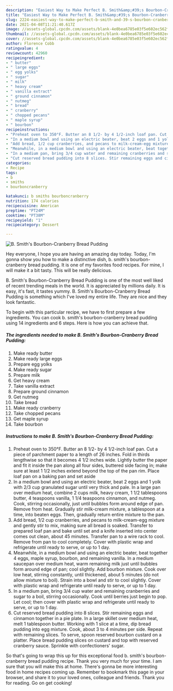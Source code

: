 ```yaml
---
description: "Easiest Way to Make Perfect B. Smith&amp;#39;s Bourbon-Cranberry Bread Pudding"
title: "Easiest Way to Make Perfect B. Smith&amp;#39;s Bourbon-Cranberry Bread Pudding"
slug: 2224-easiest-way-to-make-perfect-b-smith-and-39-s-bourbon-cranberry-bread-pudding
date: 2021-04-08T11:21:40.617Z
image: //assets-global.cpcdn.com/assets/blank-4e0bea6785e03f5e602ec562f230caae08da540cada707380b4fe1bbebba43da.png
thumbnail: //assets-global.cpcdn.com/assets/blank-4e0bea6785e03f5e602ec562f230caae08da540cada707380b4fe1bbebba43da.png
cover: //assets-global.cpcdn.com/assets/blank-4e0bea6785e03f5e602ec562f230caae08da540cada707380b4fe1bbebba43da.png
author: Florence Cobb
ratingvalue: 4
reviewcount: 42960
recipeingredient:
- " butter"
- " large eggs"
- " egg yolks"
- " sugar"
- " milk"
- " heavy cream"
- " vanilla extract"
- " ground cinnamon"
- " nutmeg"
- " bread"
- " cranberry"
- " chopped pecans"
- " maple syrup"
- " bourbon"
recipeinstructions:
- "Preheat oven to 350°F. Butter an 8 1/2- by 4 1/2-inch loaf pan. Cut a piece of parchment paper to a length of 26 inches. Fold in thirds lengthwise so that it becomes 4 1/2 inches wide. Lightly butter the paper and fit it inside the pan along all four sides, buttered side facing in; make sure at least 1 1/2 inches extend beyond the top of the pan rim. Place loaf pan on a baking pan and set aside"
- "In a medium bowl and using an electric beater, beat 2 eggs and 1 yolk with 2/3 cup granulated sugar until very thick and pale. In a large pan over medium heat, combine 2 cups milk, heavy cream, 1 1/2 tablespoons butter, 4 teaspoons vanilla, 1 1/4 teaspoons cinnamon, and nutmeg. Cook, stirring occasionally, just until bubbles form around edge of pan. Remove from heat. Gradually stir milk-cream mixture, a tablespoon at a time, into beaten eggs. Then, gradually return entire mixture to the pan."
- "Add bread, 1/2 cup cranberries, and pecans to milk-cream-egg mixture and gently stir to mix, making sure all bread is soaked. Transfer to prepared loaf pan and bake until set and a knife inserted into center comes out clean, about 45 minutes. Transfer pan to a wire rack to cool. Remove from pan to cool completely. Cover with plastic wrap and refrigerate until ready to serve, or up to 1 day."
- "Meanwhile, in a medium bowl and using an electric beater, beat together 4 eggs, maple syrup, bourbon, and remaining vanilla. In a medium saucepan over medium heat, warm remaining milk just until bubbles form around edge of pan; cool slightly. Add bourbon mixture. Cook over low heat, stirring constantly, until thickened, about 5 minutes (do not allow mixture to boil). Strain into a bowl and stir to cool slightly. Cover with plastic wrap and refrigerate until ready to serve, or up to 1 day."
- "In a medium pan, bring 3/4 cup water and remaining cranberries and sugar to a boil, stirring occasionally. Cook until berries just begin to pop. Let cool; then cover with plastic wrap and refrigerate until ready to serve, or up to 1 day."
- "Cut reserved bread pudding into 8 slices. Stir remaining eggs and cinnamon together in a pie plate. In a large skillet over medium heat, melt 1 tablespoon butter. Working with 1 slice at a time, dip bread pudding into egg mixture. Cook, about 3 to 4 minutes per side. Repeat with remaining slices. To serve, spoon reserved bourbon custard on a platter. Place bread pudding slices on custard and top with reserved cranberry sauce. Sprinkle with confectioners&#39; sugar."
categories:
- Recipe
tags:
- b
- smiths
- bourboncranberry

katakunci: b smiths bourboncranberry 
nutrition: 174 calories
recipecuisine: American
preptime: "PT24M"
cooktime: "PT38M"
recipeyield: "1"
recipecategory: Dessert

---
```



![B. Smith&#39;s Bourbon-Cranberry Bread Pudding](//assets-global.cpcdn.com/assets/blank-4e0bea6785e03f5e602ec562f230caae08da540cada707380b4fe1bbebba43da.png)

Hey everyone, I hope you are having an amazing day today. Today, I'm gonna show you how to make a distinctive dish, b. smith&#39;s bourbon-cranberry bread pudding. It is one of my favorites food recipes. For mine, I will make it a bit tasty. This will be really delicious.



B. Smith&#39;s Bourbon-Cranberry Bread Pudding is one of the most well liked of recent trending meals in the world. It is appreciated by millions daily. It is easy, it's fast, it tastes yummy. B. Smith&#39;s Bourbon-Cranberry Bread Pudding is something which I've loved my entire life. They are nice and they look fantastic.


To begin with this particular recipe, we have to first prepare a few ingredients. You can cook b. smith&#39;s bourbon-cranberry bread pudding using 14 ingredients and 6 steps. Here is how you can achieve that.

<!--inarticleads1-->

##### The ingredients needed to make B. Smith&#39;s Bourbon-Cranberry Bread Pudding:

1. Make ready  butter
1. Make ready  large eggs
1. Prepare  egg yolks
1. Make ready  sugar
1. Prepare  milk
1. Get  heavy cream
1. Take  vanilla extract
1. Prepare  ground cinnamon
1. Get  nutmeg
1. Take  bread
1. Make ready  cranberry
1. Take  chopped pecans
1. Get  maple syrup
1. Take  bourbon




<!--inarticleads2-->

##### Instructions to make B. Smith&#39;s Bourbon-Cranberry Bread Pudding:

1. Preheat oven to 350°F. Butter an 8 1/2- by 4 1/2-inch loaf pan. Cut a piece of parchment paper to a length of 26 inches. Fold in thirds lengthwise so that it becomes 4 1/2 inches wide. Lightly butter the paper and fit it inside the pan along all four sides, buttered side facing in; make sure at least 1 1/2 inches extend beyond the top of the pan rim. Place loaf pan on a baking pan and set aside
1. In a medium bowl and using an electric beater, beat 2 eggs and 1 yolk with 2/3 cup granulated sugar until very thick and pale. In a large pan over medium heat, combine 2 cups milk, heavy cream, 1 1/2 tablespoons butter, 4 teaspoons vanilla, 1 1/4 teaspoons cinnamon, and nutmeg. Cook, stirring occasionally, just until bubbles form around edge of pan. Remove from heat. Gradually stir milk-cream mixture, a tablespoon at a time, into beaten eggs. Then, gradually return entire mixture to the pan.
1. Add bread, 1/2 cup cranberries, and pecans to milk-cream-egg mixture and gently stir to mix, making sure all bread is soaked. Transfer to prepared loaf pan and bake until set and a knife inserted into center comes out clean, about 45 minutes. Transfer pan to a wire rack to cool. Remove from pan to cool completely. Cover with plastic wrap and refrigerate until ready to serve, or up to 1 day.
1. Meanwhile, in a medium bowl and using an electric beater, beat together 4 eggs, maple syrup, bourbon, and remaining vanilla. In a medium saucepan over medium heat, warm remaining milk just until bubbles form around edge of pan; cool slightly. Add bourbon mixture. Cook over low heat, stirring constantly, until thickened, about 5 minutes (do not allow mixture to boil). Strain into a bowl and stir to cool slightly. Cover with plastic wrap and refrigerate until ready to serve, or up to 1 day.
1. In a medium pan, bring 3/4 cup water and remaining cranberries and sugar to a boil, stirring occasionally. Cook until berries just begin to pop. Let cool; then cover with plastic wrap and refrigerate until ready to serve, or up to 1 day.
1. Cut reserved bread pudding into 8 slices. Stir remaining eggs and cinnamon together in a pie plate. In a large skillet over medium heat, melt 1 tablespoon butter. Working with 1 slice at a time, dip bread pudding into egg mixture. Cook, about 3 to 4 minutes per side. Repeat with remaining slices. To serve, spoon reserved bourbon custard on a platter. Place bread pudding slices on custard and top with reserved cranberry sauce. Sprinkle with confectioners&#39; sugar.




So that's going to wrap this up for this exceptional food b. smith&#39;s bourbon-cranberry bread pudding recipe. Thank you very much for your time. I am sure that you will make this at home. There's gonna be more interesting food in home recipes coming up. Remember to bookmark this page in your browser, and share it to your loved ones, colleague and friends. Thank you for reading. Go on get cooking!
